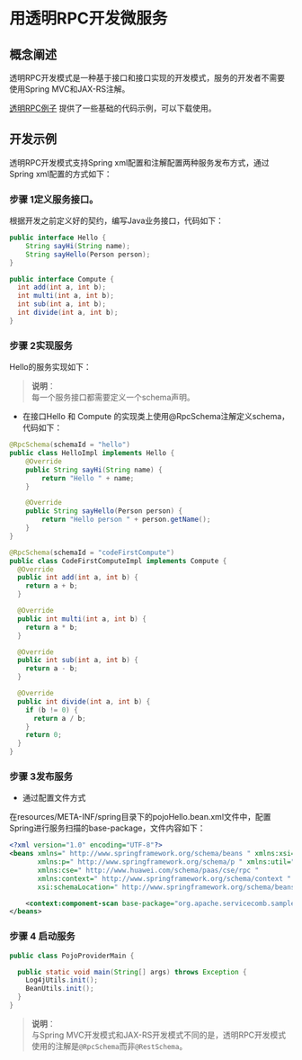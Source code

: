# 用透明RPC开发微服务

## 概念阐述

透明RPC开发模式是一种基于接口和接口实现的开发模式，服务的开发者不需要使用Spring MVC和JAX-RS注解。

[透明RPC例子][pojo-sample] 提供了一些基础的代码示例，可以下载使用。

[pojo-sample]: https://github.com/apache/servicecomb-samples/tree/master/java-chassis-samples/pojo-sample

## 开发示例

透明RPC开发模式支持Spring xml配置和注解配置两种服务发布方式，通过Spring xml配置的方式如下：

### 步骤 1定义服务接口。

根据开发之前定义好的契约，编写Java业务接口，代码如下：

```java
public interface Hello {
    String sayHi(String name);
    String sayHello(Person person);
}

public interface Compute {
  int add(int a, int b);
  int multi(int a, int b);
  int sub(int a, int b);
  int divide(int a, int b);
}

```



### 步骤 2实现服务

Hello的服务实现如下：

> **说明**：  
> 每一个服务接口都需要定义一个schema声明。

* 在接口Hello 和 Compute 的实现类上使用@RpcSchema注解定义schema，代码如下：

```java
@RpcSchema(schemaId = "hello")
public class HelloImpl implements Hello {
    @Override
    public String sayHi(String name) {
        return "Hello " + name;
    }

    @Override
    public String sayHello(Person person) {
        return "Hello person " + person.getName();
    }
}

@RpcSchema(schemaId = "codeFirstCompute")
public class CodeFirstComputeImpl implements Compute {
  @Override
  public int add(int a, int b) {
    return a + b;
  }

  @Override
  public int multi(int a, int b) {
    return a * b;
  }

  @Override
  public int sub(int a, int b) {
    return a - b;
  }

  @Override
  public int divide(int a, int b) {
    if (b != 0) {
      return a / b;
    }
    return 0;
  }
}
```

### 步骤 3发布服务

* 通过配置文件方式

在resources/META-INF/spring目录下的pojoHello.bean.xml文件中，配置Spring进行服务扫描的base-package，文件内容如下：

```xml
<?xml version="1.0" encoding="UTF-8"?>
<beans xmlns=" http://www.springframework.org/schema/beans " xmlns:xsi=" http://www.w3.org/2001/XMLSchema-instance "
       xmlns:p=" http://www.springframework.org/schema/p " xmlns:util=" http://www.springframework.org/schema/util "
       xmlns:cse=" http://www.huawei.com/schema/paas/cse/rpc "
       xmlns:context=" http://www.springframework.org/schema/context "
       xsi:schemaLocation=" http://www.springframework.org/schema/beans classpath:org/springframework/beans/factory/xml/spring-beans-3.0.xsd http://www.springframework.org/schema/context http://www.springframework.org/schema/context/spring-context-3.0.xsd http://www.huawei.com/schema/paas/cse/rpc classpath:META-INF/spring/spring-paas-cse-rpc.xsd">

    <context:component-scan base-package="org.apache.servicecomb.samples.pojo.provider"/>
</beans>
```



### 步骤 4 启动服务

```java
public class PojoProviderMain {

  public static void main(String[] args) throws Exception {
    Log4jUtils.init();
    BeanUtils.init();
  }
}
```

> **说明**：  
> 与Spring MVC开发模式和JAX-RS开发模式不同的是，透明RPC开发模式使用的注解是`@RpcSchema`而非`@RestSchema`。



